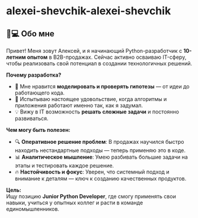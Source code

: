 # alexei-shevchik-alexei-shevchik

## 🧑💻 Обо мне

Привет! Меня зовут Алексей, и я начинающий Python-разработчик с **10-летним опытом** в B2B-продажах. Сейчас активно осваиваю IT-сферу, чтобы реализовать свой потенциал в создании технологичных решений.

**Почему разработка?**  
- 🧩 Мне нравится **моделировать и проверять гипотезы** — от идеи до работающего кода.  
- 🚀 Испытываю настоящее удовольствие, когда алгоритмы и приложения работают именно так, как я задумал.  
- 💡 Вижу в IT возможность **решать сложные задачи** и постоянно развиваться.

**Чем могу быть полезен:**  
- 🔍 **Оперативное решение проблем**: В продажах научился быстро находить нестандартные подходы — теперь применяю это в коде.  
- 📊 **Аналитическое мышление**: Умею разбивать большие задачи на этапы и тестировать каждое решение.  
- 🔥 **Настойчивость и фокус**: Уверен, что системный подход и внимание к деталям — ключ к созданию качественных продуктов.

**Цель:**  
Ищу позицию **Junior Python Developer**, где смогу применять свои навыки, учиться у опытных коллег и расти в команде единомышленников.  
